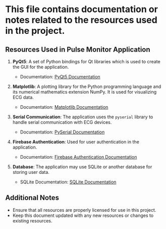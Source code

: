 # This file contains documentation or notes related to the resources used in the project.

## Resources Used in Pulse Monitor Application

1. **PyQt5**: A set of Python bindings for Qt libraries which is used to create the GUI for the application.
   - Documentation: [PyQt5 Documentation](https://www.riverbankcomputing.com/static/Docs/PyQt5/)

2. **Matplotlib**: A plotting library for the Python programming language and its numerical mathematics extension NumPy. It is used for visualizing ECG data.
   - Documentation: [Matplotlib Documentation](https://matplotlib.org/stable/contents.html)

3. **Serial Communication**: The application uses the `pyserial` library to handle serial communication with ECG devices.
   - Documentation: [PySerial Documentation](https://pyserial.readthedocs.io/en/latest/)

4. **Firebase Authentication**: Used for user authentication in the application.
   - Documentation: [Firebase Authentication Documentation](https://firebase.google.com/docs/auth)

5. **Database**: The application may use SQLite or another database for storing user data.
   - SQLite Documentation: [SQLite Documentation](https://www.sqlite.org/docs.html)

## Additional Notes

- Ensure that all resources are properly licensed for use in this project.
- Keep this document updated with any new resources or changes to existing resources.